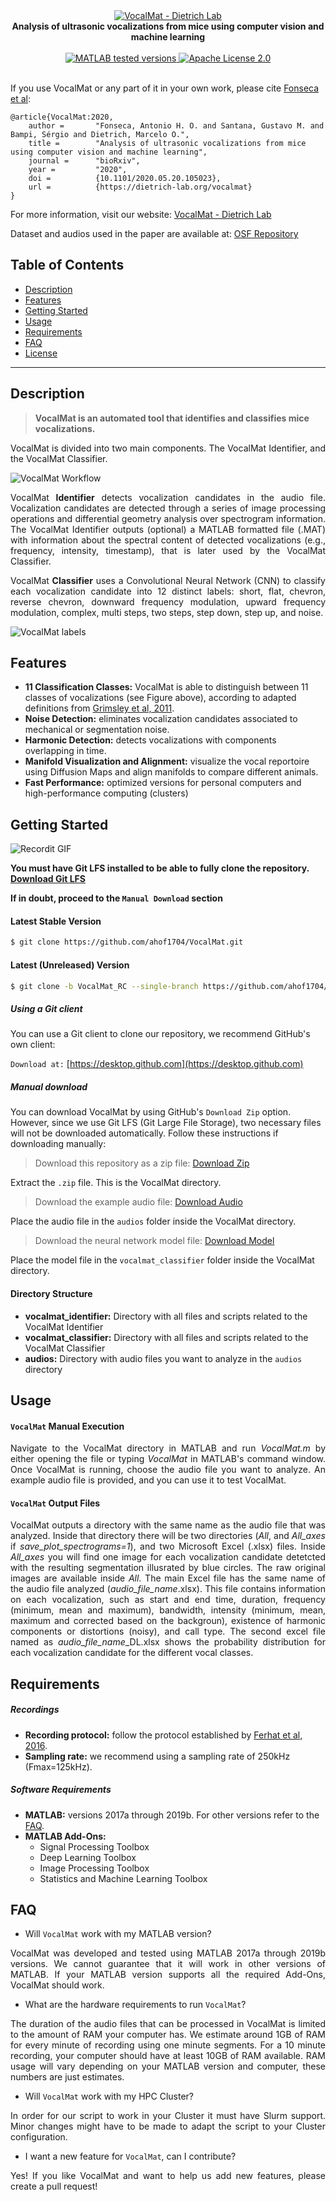 <div align="center">
    <a href="http://www.dietrich-lab.org/vocalmat"><img src="resources/logo.gif" title="VocalMat - Dietrich Lab" alt="VocalMat - Dietrich Lab"></a>
</div>

<div align="center">
    <strong>Analysis of ultrasonic vocalizations from mice using computer vision and machine learning</strong>
</div>

<div align="center">
    <br />
    <!-- MATLAB version -->
    <a href="https://www.mathworks.com/products/matlab.html">
    <img src="https://img.shields.io/badge/MATLAB-2017%7C2018%7C2019-blue.svg?style=flat-square"
      alt="MATLAB tested versions" />
    </a>
    <!-- LICENSE -->
    <a href="#">
    <img src="https://img.shields.io/badge/license-Apache%202.0-orange.svg?style=flat-square"
      alt="Apache License 2.0" />
    </a>
    <br />
</div>

<br />

If you use VocalMat or any part of it in your own work, please cite [Fonseca et al](https://www.biorxiv.org/content/10.1101/2020.05.20.105023v1):
```
@article{VocalMat:2020,
    author =       "Fonseca, Antonio H. O. and Santana, Gustavo M. and Bampi, Sérgio and Dietrich, Marcelo O.",
    title =        "Analysis of ultrasonic vocalizations from mice using computer vision and machine learning",
    journal =      "bioRxiv",
    year =         "2020",
    doi =          {10.1101/2020.05.20.105023},
    url =          {https://dietrich-lab.org/vocalmat}
}
```

For more information, visit our website: [VocalMat - Dietrich Lab](http://dietrich-lab.org/vocalmat)

Dataset and audios used in the paper are available at: [OSF Repository](https://osf.io/bk2uj/)

## Table of Contents
- [Description](#description)
- [Features](#features)
- [Getting Started](#getting-started)
- [Usage](#usage)
- [Requirements](#requirements)
- [FAQ](#faq)
- [License](#license)

---

## Description
> **VocalMat is an automated tool that identifies and classifies mice vocalizations.**

<p align="justify"> VocalMat is divided into two main components. The VocalMat Identifier, and the VocalMat Classifier.

![VocalMat Workflow](resources/vocalmat.png)

<p align="justify"> VocalMat <b>Identifier</b> detects vocalization candidates in the audio file. Vocalization candidates are detected through a series of image processing operations and differential geometry analysis over spectrogram information. The VocalMat Identifier outputs (optional) a MATLAB formatted file (.MAT) with information about the spectral content of detected vocalizations (e.g., frequency, intensity, timestamp), that is later used by the VocalMat Classifier.

<p align="justify"> VocalMat <b>Classifier</b> uses a Convolutional Neural Network (CNN) to classify each vocalization candidate into 12 distinct labels: short, flat, chevron, reverse chevron, downward frequency modulation, upward frequency modulation, complex, multi steps, two steps, step down, step up, and noise.

![VocalMat labels](resources/labels.png)

## Features
- __11 Classification Classes:__ VocalMat is able to distinguish between 11 classes of vocalizations (see Figure above), according to adapted definitions from [Grimsley et al, 2011](https://journals.plos.org/plosone/article?id=10.1371/journal.pone.0017460).
- __Noise Detection:__ eliminates vocalization candidates associated to mechanical or segmentation noise.
- __Harmonic Detection:__ detects vocalizations with components overlapping in time.
- __Manifold Visualization and Alignment:__ visualize the vocal reportoire using Diffusion Maps and align manifolds to compare different animals.
- __Fast Performance:__ optimized versions for personal computers and high-performance computing (clusters)

## Getting Started
![Recordit GIF](resources/clone.gif)

**You must have Git LFS installed to be able to fully clone the repository. [Download Git LFS](https://git-lfs.github.com/)**

**If in doubt, proceed to the ```Manual Download``` section**

#### Latest Stable Version
```bash
$ git clone https://github.com/ahof1704/VocalMat.git
```

#### Latest (Unreleased) Version
```bash
$ git clone -b VocalMat_RC --single-branch https://github.com/ahof1704/VocalMat.git
```

##### Using a Git client
You can use a Git client to clone our repository, we recommend GitHub's own client:

```Download at:``` [https://desktop.github.com](https://desktop.github.com)

##### Manual download
You can download VocalMat by using GitHub's `Download Zip` option. However, since we use Git LFS (Git Large File Storage), two necessary files will not be downloaded automatically. Follow these instructions if downloading manually:

> Download this repository as a zip file: [Download Zip](https://github.com/ahof1704/VocalMat/archive/master.zip)

Extract the `.zip` file. This is the VocalMat directory.

> Download the example audio file: [Download Audio](https://github.com/ahof1704/VocalMat/raw/master/audios/audio_example.wav)

Place the audio file in the `audios` folder inside the VocalMat directory.

> Download the neural network model file: [Download Model](https://github.com/ahof1704/VocalMat/raw/master/vocalmat_classifier/Mdl_categorical_DL.mat)

Place the model file in the `vocalmat_classifier` folder inside the VocalMat directory.

#### Directory Structure
- __vocalmat_identifier:__ Directory with all files and scripts related to the VocalMat Identifier
- __vocalmat_classifier:__ Directory with all files and scripts related to the VocalMat Classifier
- __audios:__ Directory with audio files you want to analyze in the `audios` directory

## Usage

#### `VocalMat` Manual Execution
<p align="justify">Navigate to the VocalMat directory in MATLAB and run <i>VocalMat.m</i> by either opening the file or typing <i>VocalMat</i> in MATLAB's command window. Once VocalMat is running, choose the audio file you want to analyze. An example audio file is provided, and you can use it to test VocalMat.

<!-- The <i>Identifier</i> will output two .MAT files in the same directory that the audio file is in, <i>output_*.mat</i> (which contains the spectrograms content and detailed spectral features for each vocalization) and <i>output_shorter_*.mat</i> (same information, except the spectrogram content). The <i>Classifier</i> will create a directory with its outputs (vocalizations and classifications) in that same directory that the audio file is in. -->

#### `VocalMat` Output Files

<p align="justify">VocalMat outputs a directory with the same name as the audio file that was analyzed. Inside that directory there will be two directories (<i>All</i>, and <i>All_axes</i> if <i>save_plot_spectrograms=1</i>), and two Microsoft Excel (.xlsx) files. Inside <i>All_axes</i> you will find one image for each vocalization candidate detetcted with the resulting segmentation illusrated by blue circles. The raw original images are available inside <i>All</i>. The main Excel file has the same name of the audio file analyzed (<i>audio_file_name</i>.xlsx). This file contains information on each vocalization, such as start and end time, duration, frequency (minimum, mean and maximum), bandwidth, intensity (minimum, mean, maximum and corrected based on the backgroun), existence of harmonic components or distortions (noisy), and call type. The second excel file named as <i>audio_file_name</i>_DL.xlsx shows the probability distribution for each vocalization candidate for the different vocal classes.

<!-- #### Personal Use (bash script, linux-based systems)
```bash
$ ./run_identifier_local [OPTIONS]
```
##### Examples
VocalMat help menu
```bash
$ ./run_identifier_local -h
or
$ ./run_identifier_local --help
```
Running VocalMat using 4 threads:
```bash
$ ./run_identifier_local -c 4
or
$ ./run_identifier_local --cores 4
```

#### High-Performance Computing (Clusters with Slurm Support, bash script)
```bash
$ ./run_identifier_cluster [OPTIONS]
```
##### Examples
Running VocalMat and getting execution (slurm) notifications to your email:
```bash
$ ./run_identifier_cluster -e your@email.com
or
$ ./run_identifier_cluster --email your@email.com
```

Running VocalMat using 4 cores, 128GB of RAM, walltime of 600 minutes, and getting notifications to your email:
```bash
$ ./run_identifier_cluster -e your@email.com -c 4 -m 128 -t 600
or
$ ./run_identifier_cluster --email your@email.com --cores 4 --mem 128 --time 600
``` -->

## Requirements
##### Recordings
- __Recording protocol:__ follow the protocol established by [Ferhat et al, 2016](https://www.jove.com/pdf/53871/jove-protocol-53871-recording-mouse-ultrasonic-vocalizations-to-evaluate-social).
- __Sampling rate:__ we recommend using a sampling rate of 250kHz (Fmax=125kHz).

##### Software Requirements
- __MATLAB:__ versions 2017a through 2019b. For other versions refer to the [FAQ](#faq).
- __MATLAB Add-Ons:__
    - Signal Processing Toolbox
    - Deep Learning Toolbox
    - Image Processing Toolbox
    - Statistics and Machine Learning Toolbox

## FAQ
- Will `VocalMat` work with my MATLAB version?
<p align="justify">VocalMat was developed and tested using MATLAB 2017a through 2019b versions. We cannot guarantee that it will work in other versions of MATLAB. If your MATLAB version supports all the required Add-Ons, VocalMat should work.

- What are the hardware requirements to run `VocalMat`?
<p align="justify">The duration of the audio files that can be processed in VocalMat is limited to the amount of RAM your computer has. We estimate around 1GB of RAM for every minute of recording using one minute segments. For a 10 minute recording, your computer should have at least 10GB of RAM available. RAM usage will vary depending on your MATLAB version and computer, these numbers are just estimates.

- Will `VocalMat` work with my HPC Cluster?
<p align="justify"> In order for our script to work in your Cluster it must have Slurm support. Minor changes might have to be made to adapt the script to your Cluster configuration.

- I want a new feature for `VocalMat`, can I contribute?
<p align="justify"> Yes! If you like VocalMat and want to help us add new features, please create a pull request!

<!-- version-control: 1.0 -->
